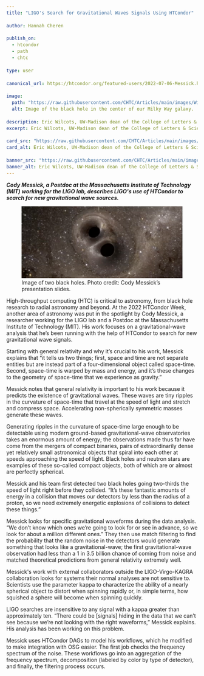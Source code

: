 ```yaml
---
title: "LIGO's Search for Gravitational Waves Signals Using HTCondor"

author: Hannah Cheren

publish_on:
  - htcondor
  - path
  - chtc
  
type: user

canonical_url: https://htcondor.org/featured-users/2022-07-06-Messick.html

image:
  path: "https://raw.githubusercontent.com/CHTC/Articles/main/images/Wilcots-card.png"
  alt: Image of the black hole in the center of our Milky Way galaxy. 
  
description: Eric Wilcots, UW-Madison dean of the College of Letters & Science and the Mary C. Jacoby Professor of Astronomy, dazzles the HTCondor Week 2022 audience.
excerpt: Eric Wilcots, UW-Madison dean of the College of Letters & Science and the Mary C. Jacoby Professor of Astronomy, dazzles the HTCondor Week 2022 audience. 

card_src: "https://raw.githubusercontent.com/CHTC/Articles/main/images/Wilcots-card.png"
card_alt: Eric Wilcots, UW-Madison dean of the College of Letters & Science and the Mary C. Jacoby Professor of Astronomy, dazzles the HTCondor Week 2022 audience. 

banner_src: "https://raw.githubusercontent.com/CHTC/Articles/main/images/Wilcots-card.png"
banner_alt: Eric Wilcots, UW-Madison dean of the College of Letters & Science and the Mary C. Jacoby Professor of Astronomy, dazzles the HTCondor Week 2022 audience.
---
```

  ***Cody Messick, a Postdoc at the Massachusetts Institute of Technology (MIT) working for the LIGO lab, describes LIGO's use of HTCondor to search for new gravitational wave sources.***

  <figure>
  <img src="https://raw.githubusercontent.com/CHTC/Articles/main/images/Messick-card.png" alt="Image of two black holes. Photo credit: Cody Messick’s presentation slides."/>
  <figcaption class="figure-caption">Image of two black holes. Photo credit: Cody Messick’s presentation slides.<br/></figcaption>
</figure>

  High-throughput computing (HTC) is critical to astronomy,  from black hole research to radial astronomy and beyond. At the 2022 HTCondor Week, another area of astronomy was put in the spotlight by Cody Messick, a researcher working for the LIGO lab and a Postdoc at the Massachusetts Institute of Technology (MIT). His work focuses on a gravitational-wave analysis that he’s been running with the help of HTCondor to search for new gravitational wave signals.

  Starting with general relativity and why it’s crucial to his work, Messick explains that “it tells us two things; first, space and time are not separate entities but are instead part of a four-dimensional object called space-time. Second, space-time is warped by mass and energy, and it’s these changes to the geometry of space-time that we experience as gravity.”

  Messick notes that general relativity is important to his work because it predicts the existence of gravitational waves. These waves are tiny ripples in the curvature of space-time that travel at the speed of light and stretch and compress space. Accelerating non-spherically symmetric masses generate these waves.

  Generating ripples in the curvature of space-time large enough to be detectable using modern ground-based gravitational-wave observatories takes an enormous amount of energy; the observations made thus far have come from the mergers of compact binaries, pairs of extraordinarily dense yet relatively small astronomical objects that spiral into each other at speeds approaching the speed of light. Black holes and neutron stars are examples of these so-called compact objects, both of which are or almost are perfectly spherical.

  Messick and his team first detected two black holes going two-thirds the speed of light right before they collided. “It’s these fantastic amounts of energy in a collision that moves our detectors by less than the radius of a proton, so we need extremely energetic explosions of collisions to detect these things.”

  Messick looks for specific gravitational waveforms during the data analysis. “We don’t know which ones we’re going to look for or see in advance, so we look for about a million different ones.” They then use match filtering to find the probability that the random noise in the detectors would generate something that looks like a gravitational-wave; the first gravitational-wave observation had less than a 1 in 3.5 billion chance of coming from noise and matched theoretical predictions from general relativity extremely well. 

  Messick's work with external collaborators outside the LIGO-Virgo-KAGRA collaboration looks for systems  their normal analyses are not sensitive to. Scientists use the parameter kappa to characterize the ability of a nearly spherical object to distort when spinning rapidly or, in simple terms, how squished a sphere will become when spinning quickly. 

  LIGO searches are insensitive to any signal with a kappa greater than approximately ten. “There could be [signals] hiding in the data that we can’t see because we’re not looking with the right waveforms,” Messick explains. His analysis has been working on this problem.

  Messick uses HTCondor DAGs to model his workflows, which he modified to make integration with OSG easier. The first job checks the frequency spectrum of the noise. These workflows go into an aggregation of the frequency spectrum, decomposition (labeled by color by type of detector), and finally, the filtering process occurs.
  

